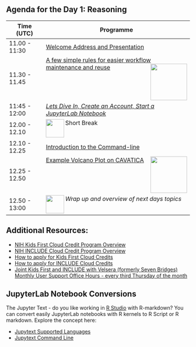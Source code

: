 <br/><br/>                                                     
## Agenda for the Day 1: Reasoning

| Time (UTC)    | Programme       |
| ------------- | --------------------------------------------------------------------------- |
| 11.00 - 11:30 | [Welcome Address and Presentation ](https://docs.google.com/presentation/d/1_Rsc8BknYyWGt-Br2GVkpRmT6DJy4dCklHCp7esy1VI/edit?usp=sharing) |
| 11.30 - 11.45 | [A few simple rules for easier workflow maintenance and reuse](A-Few-Simple-Rules-Shortened.md)<img src="/../../img/The_Elements_of_Programming_Style.jpg" width="100" align="right">|
| 11:45 - 12:00 | *[Lets Dive In, Create an Account, Start a JupyterLab Notebook](lets-dive-in.md)* |
| 12.00 - 12.10 | <img src="/../../img/coffee.png" width="50" align="left"> Short Break |
| 12.10 - 12.25| [Introduction to the Command-line](using-the-command-line.md) |
| 12.25 - 12.50 | [Example Volcano Plot on CAVATICA](https://github.com/NIH-NICHD/Kids-INCLUDE-First-Elements-of-Style-Workflow-Creation-Maintenance/blob/main/classes/Running-a-JupyterLab-Notebook/README.md#open-the-reading-data-and-plotting-in-ripynb)<img src="/../../img/CAVATICALogo.png" width="100" align="right">|
| 12.50 - 13:00 | <img src="/../../img/raised-hand.png" width="50" align="left"> *Wrap up and overview of next days topics* |

## Additional Resources:
- [NIH Kids First Cloud Credit Program Overview](https://github.com/kids-first/kf-cloud-credits#readme)
- [NIH INCLUDE Cloud Credit Program Overview](https://includedcc.org/newsroom/include-cloud-credits-pilot-program)
- [How to apply for Kids First Cloud Credits](https://github.com/kids-first/kf-cloud-credits/blob/main/applying.md)
- [How to apply for INCLUDE Cloud Credits](https://help.includedcc.org/docs/include-cloud-credits-pilot-program)
- [Joint Kids First and INCLUDE with Velsera (formerly Seven Bridges)  Monthly User Support Office Hours - every third Thursday of the month](https://includedcc.org/newsroom/save-the-date-include-dcc-data-hub-virtual-office-hours)

## JupyterLab Notebook Conversions
The Jupyter Text - do you like working in [R Studio](https://www.rstudio.com/) with R-markdown?  You can convert easily JupyterLab notebooks with R kernels to R Script or R markdown.  Explore the concept here:
- [Jupytext Supported Languages](https://jupytext.readthedocs.io/en/latest/languages.html)
- [Jupytext Command Line](https://jupytext.readthedocs.io/en/latest/using-cli.html)


